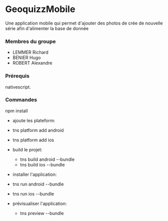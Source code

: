 # GeoquizzMobile

Une application mobile qui permet d'ajouter des photos de crée de nouvelle série afin d'alimenter la  base de donnée



### Membres du groupe 

  + LEMMER Richard
  + BENIER Hugo
  + ROBERT Alexandre

### Prérequis

nativescript.


### Commandes
npm install
+ ajoute les plateform:
 + tns platform add android
 + tns platform add ios

+ build le projet:
  + tns build android --bundle 
  + tns build ios --bundle 

+ installer l'application:
 + tns run android --bundle
  + tns run ios --bundle

+ prévisualiser l'application:
   + tns preview --bundle
